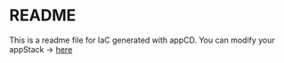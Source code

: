 # README
This is a readme file for IaC generated with appCD.
You can modify your appStack -> [here](http://cloud.stackgen.com/appstacks/a42d8c03-f8de-4f6e-a10d-2e1f911a1aaa)
